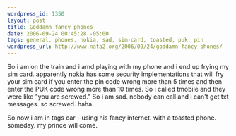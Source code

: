 ```yaml
--- 
wordpress_id: 1350
layout: post
title: Goddamn fancy phones
date: 2006-09-24 00:45:28 -05:00
tags: general, phones, nokia, sad, sim-card, toasted, puk, pin
wordpress_url: http://www.nata2.org/2006/09/24/goddamn-fancy-phones/
---
```

So i am on the train and i amd playing with my phone and i end up frying my sim card. apparently nokia has some security implementations that will fry your sim card if you enter the pin code wrong more than 5 times and then enter the PUK code wrong more than 10 times. So i called tmobile and they were like "you are screwed." So i am sad. nobody can call and i can't get txt messages. so screwed. haha

So now i am in tags car - using his fancy internet. with a toasted phone. someday. my prince will come.
